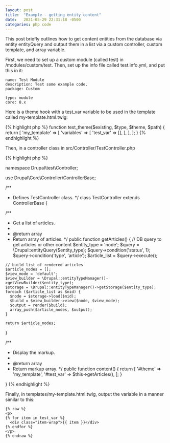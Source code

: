 ```yaml
---
layout: post
title:  "Example - getting entity content"
date:   2021-05-29 22:31:18 -0500
categories: php code
---
```


This post briefly outlines how to get content entities from the database via entity entityQuery and output them in a list via a custom controller, custom template, and array variable.

First, we need to set up a custom module (called test) in /modules/custom/test.  Then, set up the info file called test.info.yml, and put this in it:

```
name: Test Module
description: Test some example code.
package: Custom

type: module
core: 8.x
```

Here is a theme hook with a test_var variable to be used in the template called my-template.html.twig:

{% highlight php %}
function test_theme($existing, $type, $theme, $path) {
  return [
    'my_template' => [
      'variables' => [
        'test_var' => [],
      ],
    ],
  ];
}
{% endhighlight %}

Then, in a controller class in src/Controller/TestController.php

{% highlight php %}

namespace Drupal\test\Controller;

use Drupal\Core\Controller\ControllerBase;

/**
 * Defines TestController class.
 */
class TestController extends ControllerBase {

  /**
   * Get a list of articles.
   *
   * @return array
   *   Return array of articles.
   */
  public function getArticles() {
    // DB query to get articles or other content
    $entity_type = 'node';
    $query = \Drupal::entityQuery($entity_type);
    $query->condition('status', 1);
    $query->condition('type', 'article');
    $article_list = $query->execute();

    // build list of rendered articles
    $article_nodes = [];
    $view_mode = 'default';
    $view_builder = \Drupal::entityTypeManager()->getViewBuilder($entity_type);
    $storage = \Drupal::entityTypeManager()->getStorage($entity_type);
    foreach ($article_list as $nid) {
      $node = $storage->load($nid);
      $build = $view_builder->view($node, $view_mode);
      $output = render($build);
      array_push($article_nodes, $output);
    }

    return $article_nodes;
  }

  /**
   * Display the markup.
   *
   * @return array
   *   Return markup array.
   */
  public function content() {
    return [
     '#theme' => 'my_template',
     '#test_var' => $this->getArticles(),
   ];
  }

}
{% endhighlight %}

Finally, in templates/my-template.html.twig, output the variable in a manner similar to this:

```
{% raw %}
<p>
{% for item in test_var %}
  <div class="item-wrap">{{ item }}</div>
{% endfor %}
</p>
{% endraw %}
```
